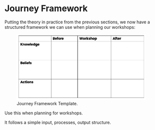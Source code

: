 # Journey Framework

Putting the theory in practice from the previous sections, we now have a structured framework we can use when planning our workshops:

<figure>
  <img src="./images/jf1.png" alt="Audience">
  <figcaption>Journey Framework Template.</figcaption>
</figure>

Use this when planning for workshops.

It follows a simple input, processes, output structure.